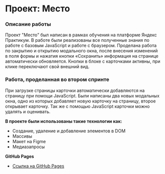 # Проект: Место

### Описание работы

Проект "Место" был написан в рамках обучения на платформе Яндекс Практикум. В работе были реализованы все полученные знания по работе с базовым JavaScript и работе с браузером. Проделана работа по закрытию и открытию модального окна, после внесения изменений в поля формы и нажатия кнопки «Сохранить» информация на странице автоматически обновляется. Кнопки в блоке с карточками активны, при клике переключают свой внешний вид.

### Работа, проделанная во втором спринте

При загрузке страницы карточки автоматически добавляются на страницу при помощи JavaScript. Были написаны два новых модальных окна, одно из которых добавляет новую карточку на страницу, второе открывает карточку. Так же с помощью JavaScript карточки можно удалять и оценивать.

**В проекте были использованы такие технологии как:**

* Создание, удаление и добавление элементов в DOM
* Массивы
* Макет на Figme
* Медиазапросы

**GitHub Pages**

* [Ссылка на GitHub Pages](https://salnivlada.github.io/mesto/)
